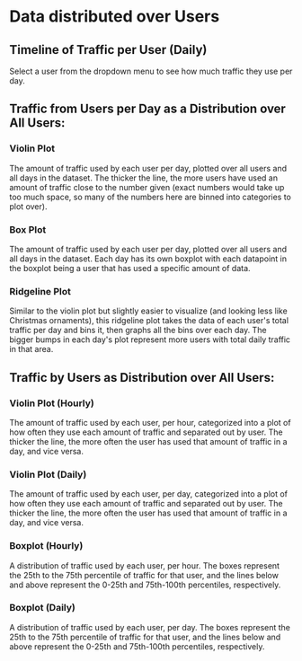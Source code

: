# Data distributed over Users

## Timeline of Traffic per User (Daily)

<object width="100%" height="400" type="text/html" data="graphs/users/user_distr_daily_timeline_chart.html"></object>

Select a user from the dropdown menu to see how much traffic they use per day.

## Traffic from Users per Day as a Distribution over All Users:

### Violin Plot

<object width="100%" height="400" type="text/html" data="graphs/users/daily_traffic_user_distr_violin.html"></object>

The amount of traffic used by each user per day, plotted over all users and all days in the dataset. The thicker the line, the more users have used an amount of traffic close to the number given (exact numbers would take up too much space, so many of the numbers here are binned into categories to plot over).

### Box Plot

<object width="100%" height="400" type="text/html" data="graphs/users/daily_traffic_user_distr_boxplot.html"></object>

The amount of traffic used by each user per day, plotted over all users and all days in the dataset. Each day has its own boxplot with each datapoint in the boxplot being a user that has used a specific amount of data. 

### Ridgeline Plot

<object width="100%" height="400" type="text/html" data="graphs/users/user_traffic_daily_distr_ridgeline.html"></object>

Similar to the violin plot but slightly easier to visualize (and looking less like Christmas ornaments), this ridgeline plot takes the data of each user's total traffic per day and bins it, then graphs all the bins over each day. The bigger bumps in each day's plot represent more users with total daily traffic in that area.

## Traffic by Users as Distribution over All Users:

### Violin Plot (Hourly)

<object width="100%" height="400" type="text/html" data="graphs/users/user_distr_traffic_hourly_violin.html"></object>

The amount of traffic used by each user, per hour, categorized into a plot of how often they use each amount of traffic and separated out by user. The thicker the line, the more often the user has used that amount of traffic in a day, and vice versa.

### Violin Plot (Daily)

<object width="100%" height="400" type="text/html" data="graphs/users/user_distr_traffic_daily_violin.html"></object>

The amount of traffic used by each user, per day, categorized into a plot of how often they use each amount of traffic and separated out by user. The thicker the line, the more often the user has used that amount of traffic in a day, and vice versa.

### Boxplot (Hourly)

<object width="100%" height="400" type="text/html" data="graphs/users/user_distr_traffic_hourly_boxplot.html"></object>

A distribution of traffic used by each user, per hour. The boxes represent the 25th to the 75th percentile of traffic for that user, and the lines below and above represent the 0-25th and 75th-100th percentiles, respectively.

### Boxplot (Daily)

<object width="100%" height="400" type="text/html" data="graphs/users/user_distr_traffic_daily_boxplot.html"></object>

A distribution of traffic used by each user, per day. The boxes represent the 25th to the 75th percentile of traffic for that user, and the lines below and above represent the 0-25th and 75th-100th percentiles, respectively.
